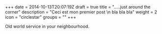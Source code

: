 +++
date = 2014-10-13T20:07:19Z
draft = true
title = ".....just around the corner"
description = "Ceci est mon premier post \n bla bla bla"
weight = 2
icon = "circlestar"
groups = ""
+++

Old world service in your neighbourhood.

